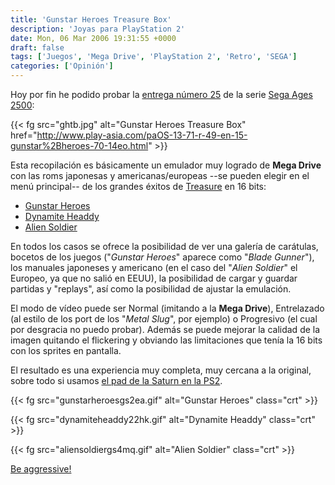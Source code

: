 ```yaml
---
title: 'Gunstar Heroes Treasure Box'
description: 'Joyas para PlayStation 2'
date: Mon, 06 Mar 2006 19:31:55 +0000
draft: false
tags: ['Juegos', 'Mega Drive', 'PlayStation 2', 'Retro', 'SEGA']
categories: ['Opinión']
---
```


Hoy por fin he podido probar la [entrega número 25](http://ages.sega.jp/vol25/home.html) de la serie [Sega Ages 2500](http://ages.sega.jp/):

{{< fg src="ghtb.jpg" alt="Gunstar Heroes Treasure Box" href="http://www.play-asia.com/paOS-13-71-r-49-en-15-gunstar%2Bheroes-70-14eo.html" >}}

Esta recopilación es básicamente un emulador muy logrado de **Mega Drive** con las roms japonesas y americanas/europeas --se pueden elegir en el menú principal-- de los grandes éxitos de [Treasure](http://en.wikipedia.org/wiki/Treasure_Co._Ltd) en 16 bits:

*   [Gunstar Heroes](http://en.wikipedia.org/wiki/Gunstar_Heroes)
*   [Dynamite Headdy](http://en.wikipedia.org/wiki/Dynamite_Headdy)
*   [Alien Soldier](http://en.wikipedia.org/wiki/Alien_Soldier)

En todos los casos se ofrece la posibilidad de ver una galería de carátulas, bocetos de los juegos ("_Gunstar Heroes_" aparece como "_Blade Gunner_"), los manuales japoneses y americano (en el caso del "_Alien Soldier_" el Europeo, ya que no salió en EEUU), la posibilidad de cargar y guardar partidas y "replays", así como la posibilidad de ajustar la emulación.

El modo de vídeo puede ser Normal (imitando a la **Mega Drive**), Entrelazado (al estilo de los port de los "_Metal Slug_", por ejemplo) o Progresivo (el cual por desgracia no puedo probar). Además se puede mejorar la calidad de la imagen quitando el flickering y obviando las limitaciones que tenía la 16 bits con los sprites en pantalla.

El resultado es una experiencia muy completa, muy cercana a la original, sobre todo si usamos [el pad de la Saturn en la PS2](http://www.play-asia.com/paOS-13-71-m-77-1-49-en-15-saturn%2Bpad-70-imb.html).

{{< fg src="gunstarheroesgs2ea.gif" alt="Gunstar Heroes" class="crt" >}}

{{< fg src="dynamiteheaddy22hk.gif" alt="Dynamite Headdy" class="crt" >}}

{{< fg src="aliensoldiergs4mq.gif" alt="Alien Soldier" class="crt" >}}

[Be aggressive!](http://www.play-asia.com/paOS-13-71-r-49-en-15-gunstar%2Bheroes-70-14eo.html)
